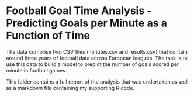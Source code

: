 # Football Goal Time Analysis - Predicting Goals per Minute as a Function of Time

The data comprise two CSV files (minutes.csv and results.csv) that contain around three years of football data across European leagues. The task is to use this data to build a model to predict the number of goals scored per minute in football games.

This folder contains a full report of the analysis that was undertaken as well as a markdown file containing my supporting R code.
